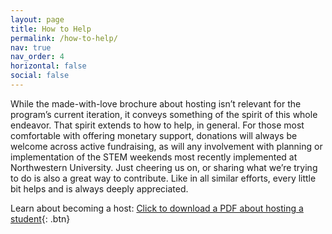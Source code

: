 ```yaml
---
layout: page
title: How to Help
permalink: /how-to-help/
nav: true
nav_order: 4
horizontal: false
social: false
---
```


<!-- #### How You Can Help -->

While the made-with-love brochure about hosting isn’t relevant for the program’s current iteration, it conveys something of the spirit of this whole endeavor. That spirit extends to how to help, in general. For those most comfortable with offering monetary support, donations will always be welcome across active fundraising, as will any involvement with planning or implementation of the STEM weekends most recently implemented at Northwestern University. Just cheering us on, or sharing what we’re trying to do is also a great way to contribute. Like in all similar efforts, every little bit helps and is always deeply appreciated.

Learn about becoming a host:
[Click to download a PDF about hosting a student](/assets/pdf/LCEP-Brochures-for-Hosts_CLP-2015-01-14_redacted.pdf){: .btn}
